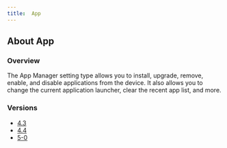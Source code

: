 ```yaml
---
title:  App
---
```


## About App

### Overview

The App Manager setting type allows you to install, upgrade, remove, enable, and disable applications from the device. It also allows you to change the current application launcher, clear the recent app list, and more.

### Versions

* [4.3](4-3)
* [4.4](4-4)
* [5-0](5-0)